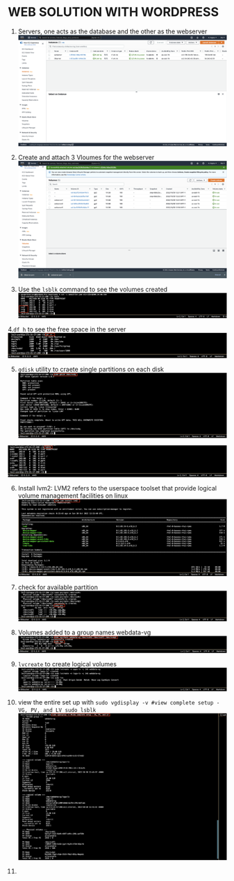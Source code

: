# WEB SOLUTION WITH WORDPRESS

1. Servers, one acts as the database and the other as the webserver
![console](img/1.png)

2. Create and attach 3 Vloumes for the webserver
![volumes](img/2.png)

3. Use the `lsblk` command to see the volumes created
![lsblk](img/3.png)

4.`df h` to see the free space in the server
![df -h](img/4.png)

5. `gdisk` utility to craete single partitions on each disk
![gdisk](img/5.png)

![lsblk](img/6.png)

6. Install lvm2: LVM2 refers to the userspace toolset that provide logical volume management facilities on linux
![lvm2](img/7.png)

7. check for available partition
![img](img/8.png)

8. Volumes added to a group names webdata-vg
![img](img/9.png)

9. `lvcreate` to create logical volumes
![img](img/10.png)

10. view the entire set up with
`sudo vgdisplay -v #view complete setup - VG, PV, and LV
sudo lsblk `
![img](img/11.png)

11. 

 
 